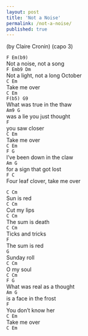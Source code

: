 ```yaml
---
layout: post
title: 'Not a Noise'
permalink: /not-a-noise/
published: true
---
```


(by Claire Cronin)
(capo 3)

`F Em(b9)`  
Not a noise, not a song  
`F Emb9 Dm`  
Not a light, not a long October  
`C Em`  
Take me over  
`C Em`  
`F(b5) G9`  
What was true in the thaw  
`Am9 G`  
was a lie you just thought  
`F`  
you saw closer  
`C Em`  
Take me over  
`C Em`  
`F G`  
I’ve been down in the claw  
`Am G`  
for a sign that got lost  
`F C`  
Four leaf clover, take me over

`C Cm`  
Sun is red  
`C Cm`  
Cut my lips  
`C Cm`  
The sum is death  
`C Cm`  
Ticks and tricks  
`F`  
The sum is red  
`G`  
Sunday roll  
`C Cm`  
O my soul  
`C Cm`  
`F G`  
What was real as a thought  
`Am G`  
is a face in the frost  
`F`  
You don’t know her  
`C Em`  
Take me over  
`C Em`
